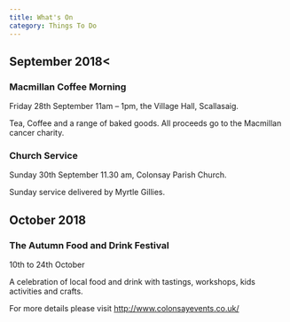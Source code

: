 ```yaml
---
title: What's On
category: Things To Do
---
```


## September 2018<

### Macmillan Coffee Morning

Friday 28th September 11am – 1pm, the Village Hall, Scallasaig.

Tea, Coffee and a range of baked goods. All proceeds go to the Macmillan cancer charity.

### Church Service

Sunday 30th September 11.30 am, Colonsay Parish Church.

Sunday service delivered by Myrtle Gillies.

## October 2018

### The Autumn Food and Drink Festival

10th to 24th October

A celebration of local food and drink with tastings, workshops, kids activities and crafts.

For more details please visit <a href="http://www.colonsayevents.co.uk/">http://www.colonsayevents.co.uk/</a>